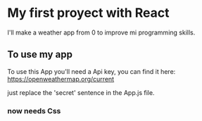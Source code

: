 # My first proyect with React

I'll make a weather app from 0 to improve mi programming skills.

## To use my app

To use this App you'll need a Api key, you can find it here: https://openweathermap.org/current

just replace the 'secret' sentence in the App.js file.

### now needs Css